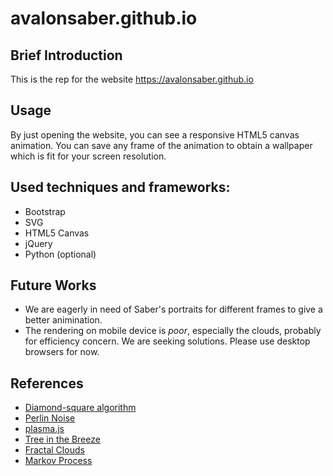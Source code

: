 # avalonsaber.github.io

## Brief Introduction
This is the rep for the website https://avalonsaber.github.io

## Usage
By just opening the website, you can see a responsive HTML5 canvas animation.
You can save any frame of the animation to obtain a wallpaper which is fit for your screen resolution.

## Used techniques and frameworks:
* Bootstrap
* SVG
* HTML5 Canvas
* jQuery
* Python (optional)

## Future Works
* We are eagerly in need of Saber's portraits for different frames to give a better animination.
* The rendering on mobile device is *poor*, especially the clouds, probably for efficiency concern. We are seeking solutions. Please use desktop browsers for now.

## References
* [Diamond-square algorithm](https://en.wikipedia.org/wiki/Diamond-square_algorithm)
* [Perlin Noise](https://en.wikipedia.org/wiki/Perlin_noise)
* [plasma.js](https://gist.github.com/rochal/2839478)
* [Tree in the Breeze](http://cssdeck.com/labs/fjqj6ifd)
* [Fractal Clouds](http://www.kevs3d.co.uk/dev/shaders/distancefield3.html)
* [Markov Process](https://en.wikipedia.org/wiki/Markov_chain)
